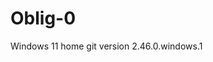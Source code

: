 # Oblig-0
Windows 11 home
git version 2.46.0.windows.1

<!DOCTYPE html>
<html>
<head>
<meta charset="utf-8">
<meta name="viewport" content="width=device-width, initial-scale=1">
<title>(Truls Reime)</Oblig-0>
</head>
<body>
<h1>Min IS-114 portfolio</h1>
<p>I denne oppgaven har jeg øvd og lært meg git bash koder. Jeg har også lagd en github repository, som er blitt klonet, og jeg har tatt skjermbilder av hele prossesen underveis.)</p>
</body>
</html>


